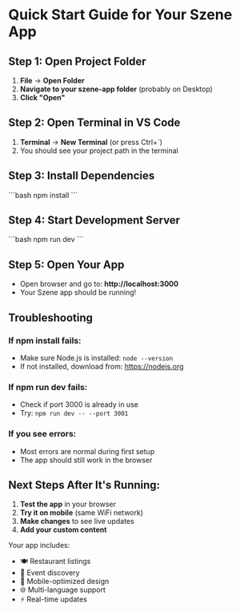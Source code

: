 # Quick Start Guide for Your Szene App

## Step 1: Open Project Folder
1. **File** → **Open Folder**
2. **Navigate to your szene-app folder** (probably on Desktop)
3. **Click "Open"**

## Step 2: Open Terminal in VS Code
1. **Terminal** → **New Terminal** (or press Ctrl+`)
2. You should see your project path in the terminal

## Step 3: Install Dependencies
\`\`\`bash
npm install
\`\`\`

## Step 4: Start Development Server
\`\`\`bash
npm run dev
\`\`\`

## Step 5: Open Your App
- Open browser and go to: **http://localhost:3000**
- Your Szene app should be running!

## Troubleshooting

### If npm install fails:
- Make sure Node.js is installed: `node --version`
- If not installed, download from: https://nodejs.org

### If npm run dev fails:
- Check if port 3000 is already in use
- Try: `npm run dev -- --port 3001`

### If you see errors:
- Most errors are normal during first setup
- The app should still work in the browser

## Next Steps After It's Running:
1. **Test the app** in your browser
2. **Try it on mobile** (same WiFi network)
3. **Make changes** to see live updates
4. **Add your custom content**

Your app includes:
- 🍽️ Restaurant listings
- 🎉 Event discovery
- 📱 Mobile-optimized design
- 🌐 Multi-language support
- ⚡ Real-time updates
